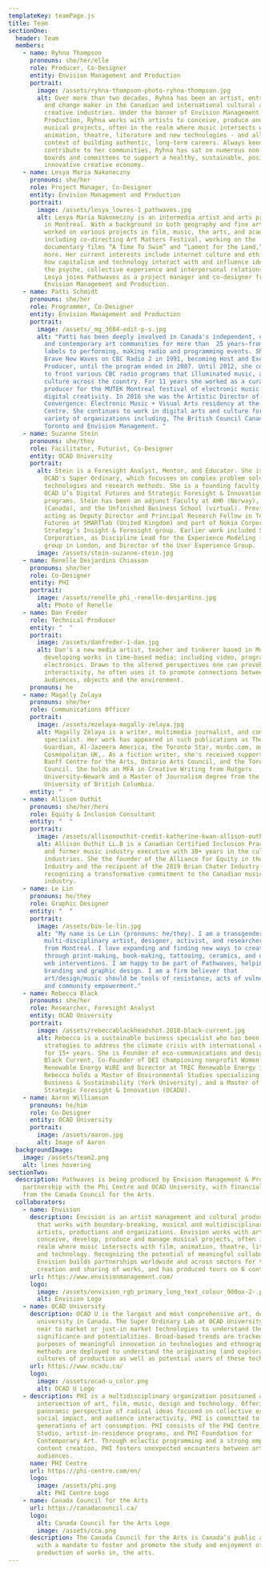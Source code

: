 ```yaml
---
templateKey: teamPage.js
title: Team
sectionOne:
  header: Team
  members:
    - name: Ryhna Thompson
      pronouns: she/her/elle
      role: Producer, Co-Designer
      entity: Envision Management and Production
      portrait:
        image: /assets/ryhna-thompson-photo-ryhna-thompson.jpg
        alt: Over more than two decades, Ryhna has been an artist, entrepreneur, leader
          and change maker in the Canadian and international cultural and
          creative industries. Under the banner of Envision Management &
          Production, Ryhna works with artists to conceive, produce and manage
          musical projects, often in the realm where music intersects with film,
          animation, theatre, literature and new technologies - and all in the
          context of building authentic, long-term careers. Always keen to
          contribute to her communities, Ryhna has sat on numerous non-profit
          boards and committees to support a healthy, sustainable, positive and
          innovative creative economy.
    - name: Lesya Maria Nakoneczny
      pronouns: she/her
      role: Project Manager, Co-Designer
      entity: Envision Management and Production
      portrait:
        image: /assets/lesya_lowres-1_pathwaves.jpg
        alt: Lesya Maria Nakoneczny is an intermedia artist and arts professional based
          in Montreal. With a background in both geography and fine art, she has
          worked on various projects in film, music, the arts, and academia,
          including co-directing Art Matters Festival, working on the
          documentary films “A Time To Swim” and “Lament for the Land,” and
          more. Her current interests include internet culture and ethics, and
          how capitalism and technology interact with and influence identity,
          the psyche, collective experience and interpersonal relationships.
          Lesya joins Pathwaves as a project manager and co-designer from
          Envision Management and Production.
    - name: Patti Schmidt
      pronouns: she/her
      role: Programmer, Co-Designer
      entity: Envision Management and Production
      portrait:
        image: /assets/_mg_3684-edit-p-s.jpg
        alt: "Patti has been deeply involved in Canada's independent, underground music
          and contemporary art communities for more than  25 years—from running
          labels to performing, making radio and programming events. She joined
          Brave New Waves on CBC Radio 2 in 1991, becoming Host and Executive
          Producer, until the program ended in 2007. Until 2012, she continued
          to front various CBC radio programs that illuminated music, arts and
          culture across the country. For 11 years she worked as a curator and
          producer for the MUTEK Montreal festival of electronic music and
          digital creativity. In 2016 she was the Artistic Director of the
          Convergence: Electronic Music + Visual Arts residency at the Banff
          Centre. She continues to work in digital arts and culture for a
          variety of organizations including, The British Council Canada, Pride
          Toronto and Envision Management. "
    - name: Suzanne Stein
      pronouns: she/they
      role: Facilitator, Futurist, Co-Designer
      entity: OCAD University
      portrait:
        alt: Stein is a Foresight Analyst, Mentor, and Educator. She is Lab Director of
          OCAD's Super Ordinary, which focusses on complex problem solving, new
          technologies and research methods. She is a founding faculty member of
          OCAD U’s Digital Futures and Strategic Foresight & Innovation graduate
          programs. Stein has been an adjunct Faculty at AHO (Norway), the CFC
          (Canada), and the Unfinished Business School (virtual). Previously
          acting as Deputy Director and Principal Research Fellow in Technology
          Futures at SMARTlab (United Kingdom) and part of Nokia Corporate
          Strategy’s Insight & Foresight group. Earlier work included Sapient
          Corporation, as Discipline Lead for the Experience Modeling (XMod)
          group in London, and Director of the User Experience Group.
        image: /assets/stein-suzanne-stein.jpg
    - name: Renelle Desjardins Chiasson
      pronouns: she/her
      role: Co-Designer
      entity: PHI
      portrait:
        image: /assets/renelle_phi_-renelle-desjardins.jpg
        alt: Photo of Renelle
    - name: Dan Freder
      role: Technical Producer
      entity: "  "
      portrait:
        image: /assets/danfreder-1-dan.jpg
        alt: Dan's a new media artist, teacher and tinkerer based in Montreal, actively
          developing works in time-based media; including video, programming and
          electronics. Drawn to the altered perspectives one can provoke with
          interactivity, he often uses it to promote connections between
          audiences, objects and the environment.
      pronouns: he
    - name: Magally Zelaya
      pronouns: she/her
      role: Communications Officer
      portrait:
        image: /assets/mzelaya-magally-zelaya.jpg
        alt: Magally Zelaya is a writer, multimedia journalist, and communications
          specialist. Her work has appeared in such publications as The
          Guardian, Al-Jazeera America, the Toronto Star, msnbc.com, and
          Cosmopolitan UK,. As a fiction writer, she's received support from the
          Banff Centre for the Arts, Ontario Arts Council, and the Toronto Arts
          Council. She holds an MFA in Creative Writing from Rutgers
          University–Newark and a Master of Journalism degree from the
          University of British Columbia.
      entity: "  "
    - name: Allison Outhit
      pronouns: she/her/hers
      role: Equity & Inclusion Consultant
      entity: "  "
      portrait:
        image: /assets/allisonouthit-credit-katherine-kwan-allison-outhit.jpg
        alt: Allison Outhit LL.B is a Canadian Certified Inclusion Practitioner (CCIP)
          and former music industry executive with 30+ years in the cultural
          industries. She the founder of the Alliance for Equity in the Music
          Industry and the recipient of the 2019 Brian Chater Industry Award,
          recognizing a transformative commitment to the Canadian music
          industry.
    - name: Le Lin
      pronouns: he/they
      role: Graphic Designer
      entity: "  "
      portrait:
        image: /assets/bio-le-lin.jpg
        alt: "My name is Le Lin (pronouns: he/they). I am a transgender Teochew-Canadian
          multi-disciplinary artist, designer, activist, and researcher based
          from Montréal. I love expanding and finding new ways to create art
          through print-making, book-making, tattooing, ceramics, and digital
          web interventions. I am happy to be part of Pathwaves, helping with
          branding and graphic design. I am a firm believer that
          art/design/music should be tools of resistance, acts of vulnerability,
          and community empowerment."
    - name: Rebecca Black
      pronouns: she/her
      role: Researcher, Foresight Analyst
      entity: OCAD University
      portrait:
        image: /assets/rebeccablackheadshot.2018-black-current.jpg
        alt: Rebecca is a sustainable business specialist who has been co-creating
          strategies to address the climate crisis with international clients
          for 15+ years. She is Founder of eco-communications and design agency
          Black Current, Co-Founder of DEI championing nonprofit Women in
          Renewable Energy WiRE and Director at TREC Renewable Energy incubator.
          Rebecca holds a Master of Environmental Studies specializing in
          Business & Sustainability (York University), and a Master of Design in
          Strategic Foresight & Innovation (OCADU).
    - name: Aaron Williamson
      pronouns: he/him
      role: Co-Designer
      entity: OCAD University
      portrait:
        image: /assets/aaron.jpg
        alt: Image of Aaron
  backgroundImage:
    image: /assets/team2.png
    alt: lines hovering
sectionTwo:
  description: Pathwaves is being produced by Envision Management & Production in
    partnership with the Phi Centre and OCAD University, with financial support
    from the Canada Council for the Arts.
  collaborators:
    - name: Envision
      description: Envision is an artist management and cultural production company
        that works with boundary-breaking, musical and multidisciplinary
        artists, productions and organizations. Envision works with artists to
        conceive, develop, produce and manage musical projects, often in the
        realm where music intersects with film, animation, theatre, literature
        and technology. Recognizing the potential of meaningful collaborations,
        Envision builds partnerships worldwide and across sectors for the
        creation and sharing of works, and has produced tours on 6 continents.
      url: https://www.envisionmanagement.com/
      logo:
        image: /assets/envision_rgb_primary_long_text_colour_900ox-2-.png
        alt: Envision Logo
    - name: OCAD University
      description: OCAD U is the largest and most comprehensive art, design and media
        university in Canada. The Super Ordinary Lab at OCAD University looks at
        near to market or just-in market technologies to understand their social
        significance and potentialities. Broad-based trends are tracked for the
        purposes of meaningful innovation in technologies and ethnographic
        methods are deployed to understand the originating (and exploratory)
        cultures of production as well as potential users of these technologies.
      url: https://www.ocadu.ca/
      logo:
        image: /assets/ocad-u_color.png
        alt: OCAD U Logo
    - description: PHI is a multidisciplinary organization positioned at the
        intersection of art, film, music, design and technology. Offering a
        panoramic perspective of radical ideas focused on collective experience,
        social impact, and audience interactivity, PHI is committed to future
        generations of art consumption. PHI consists of the PHI Centre, PHI
        Studio, artist-in-residence programs, and PHI Foundation for
        Contemporary Art. Through eclectic programming and a strong emphasis on
        content creation, PHI fosters unexpected encounters between artists and
        audiences.
      name: PHI Centre
      url: https://phi-centre.com/en/
      logo:
        image: /assets/phi.png
        alt: PHI Centre Logo
    - name: Canada Council for the Arts
      url: https://canadacouncil.ca/
      logo:
        alt: Canada Council for the Arts Logo
        image: /assets/cca.png
      description: The Canada Council for the Arts is Canada’s public arts funder,
        with a mandate to foster and promote the study and enjoyment of, and the
        production of works in, the arts.
---
```

